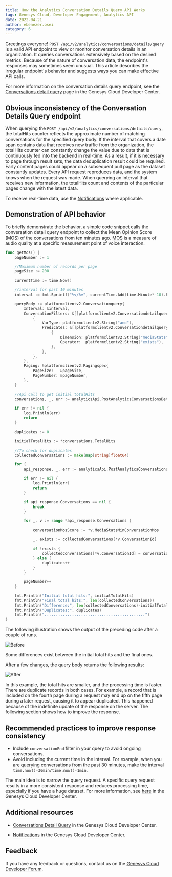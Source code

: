 ```yaml
---
title: How the Analytics Conversation Details Query API Works
tags: Genesys Cloud, Developer Engagement, Analytics API
date: 2022-04-21
author: ebenezer.osei
category: 6
---
```


Greetings everyone! `POST /api/v2/analytics/conversations/details/query` is a valid API endpoint to view or monitor conversation details in an organization. It queries conversations extensively based on the desired metrics. Because of the nature of conversation data, the endpoint's responses may sometimes seem unusual. This article describes the irregular endpoint's behavior and suggests ways you can make effective API calls.

For more information on the conversation details query endpoint, see the [Conversations detail query](https://developer.genesys.cloud/analyticsdatamanagement/analytics/detail/conversation-query "Goes to the Conversation details query") page in the Genesys Cloud Developer Center.

## Obvious inconsistency of the Conversation Details Query endpoint

When querying the `POST /api/v2/analytics/conversations/details/query`, the totalHits counter reflects the approximate number of matching conversations for the specified query body. If the interval that covers a date span contains data that receives new traffic from the organization, the totalHits counter can constantly change the value due to data that is continuously fed into the backend in real-time. As a result, if it is necessary to page through result sets, the data deduplication result could be required. Early content pages could appear on a subsequent pull page as the dataset constantly updates. Every API request reproduces data, and the system knows when the request was made. When querying an interval that receives new information, the totalHits count and contents of the particular pages change with the latest data.

To receive real-time data, use the [Notifications](https://developer.genesys.cloud/analyticsdatamanagement/analytics/notifications "Goes to the Notifications page") where applicable.

## Demonstration of API behavior

To briefly demonstrate the behavior, a simple code snippet calls the conversation detail query endpoint to collect the Mean Opinion Score (MOS) of the conversations from ten minutes ago. [MOS](https://developer.genesys.cloud/analyticsdatamanagement/analytics/detail/call-quality#mean-opinion-score--mos- "Goes to the MOS page") is a measure of audio quality at a specific measurement point of voice interaction.

```go
func getMos() {
    pageNumber := 1

    //Maximum number of records per page
    pageSize := 200

    currentTime := time.Now()

    //interval for past 10 minutes
    interval := fmt.Sprintf("%v/%v", currentTime.Add(time.Minute*-10).Format(time.RFC3339),currentTime.Format(time.RFC3339))

    queryBody := platformclientv2.Conversationquery{
        Interval: &interval,
        ConversationFilters: &[]platformclientv2.Conversationdetailqueryfilter{
            {
                VarType: platformclientv2.String("and"),
                Predicates: &[]platformclientv2.Conversationdetailquerypredicate{
                    {
                        Dimension: platformclientv2.String("mediaStatsMinConversationMos"),
                        Operator:  platformclientv2.String("exists"),
                    },
                },
            },
        },
        Paging: &platformclientv2.Pagingspec{
            PageSize:   &pageSize,
            PageNumber: &pageNumber,
        },
    }

    //Api call to get initial totalHits
    conversations, _, err := analyticsApi.PostAnalyticsConversationsDetailsQuery(queryBody)

    if err != nil {
        log.Println(err)
        return
    }

    duplicates := 0

    initialTotalHits := *conversations.TotalHits

    //To check for duplicates
    collectedConversations := make(map[string]float64)

    for {
        api_response, _, err := analyticsApi.PostAnalyticsConversationsDetailsQuery(queryBody)

        if err != nil {
            log.Println(err)
            return
        }

        if api_response.Conversations == nil {
            break
        }

        for _, v := range *api_response.Conversations {

            conversationMosScore := *v.MediaStatsMinConversationMos

            _, exists := collectedConversations[*v.ConversationId]

            if !exists {
                collectedConversations[*v.ConversationId] = conversationMosScore
            } else {
                duplicates++
            }
        }

        pageNumber++
    }

    fmt.Println("Initial total hits:", initialTotalHits)
    fmt.Println("Final total hits:", len(collectedConversations))
    fmt.Println("Difference:", len(collectedConversations)-initialTotalHits, "more records")
    fmt.Println("Duplicates:", duplicates)
    fmt.Println("............................................")
}

```

The following illustration shows the output of the preceding code after a couple of runs. 

![Before](before.png)

Some differences exist between the initial total hits and the final ones.

After a few changes, the query body returns the following results:

![After](after.png)

In this example, the total hits are smaller, and the processing time is faster. There are duplicate records in both cases. For example, a record that is included on the fourth page during a request may end up on the fifth page during a later request, causing it to appear duplicated. This happened because of the indefinite update of the response on the server. The following section shows how to improve the response.

## Recommended practices to improve response consistency

- Include `conversationEnd` filter in your query to avoid ongoing conversations.
- Avoid including the current time in the interval. For example, when you are querying conversations from the past 30 minutes, make the interval `time.now()-30min/time.now()-1min`.

The main idea is to narrow the query request. A specific query request results in a more consistent response and reduces processing time, especially if you have a huge dataset. For more information, see [here](https://developer.genesys.cloud/analyticsdatamanagement/analytics/detail/#performance-tips "Goes to the Introduction page") in the Genesys Cloud Developer Center.


## Additional resources

- [Conversations Detail Query](https://developer.genesys.cloud/analyticsdatamanagement/analytics/detail/conversation-query "Goes to the Conversations Detail Query page") in the Genesys Cloud Developer Center.

- [Notifications](https://developer.genesys.cloud/analyticsdatamanagement/analytics/notifications "Goes to the Notifications page") in the Genesys Cloud Developer Center.


## Feedback

If you have any feedback or questions, contact us on the [Genesys Cloud Developer Forum](https://developer.genesys.cloud/forum/ "Goes to the Genesys Cloud Developer Forum").